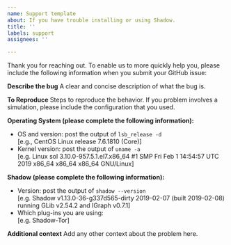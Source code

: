 ```yaml
---
name: Support template
about: If you have trouble installing or using Shadow.
title: ''
labels: support
assignees: ''

---
```


Thank you for reaching out. To enable us to more quickly help you, please include the following information when you submit your GitHub issue:

**Describe the bug**
A clear and concise description of what the bug is.

**To Reproduce**
Steps to reproduce the behavior. If you problem involves a simulation, please include the configuration that you used.

**Operating System (please complete the following information):**
 - OS and version: post the output of `lsb_release -d`  
[e.g., CentOS Linux release 7.6.1810 (Core)]
 - Kernel version: post the output of `uname -a`  
[e.g. Linux sol 3.10.0-957.5.1.el7.x86_64 #1 SMP Fri Feb 1 14:54:57 UTC 2019 x86_64 x86_64 x86_64 GNU/Linux]

**Shadow (please complete the following information):**
 - Version: post the output of `shadow --version`  
[e.g. Shadow v1.13.0-36-g337d565-dirty 2019-02-07 (built 2019-02-08) running GLib v2.54.2 and IGraph v0.7.1]
 - Which plug-ins you are using:  
[e.g. Shadow-Tor]

**Additional context**
Add any other context about the problem here.
